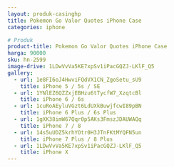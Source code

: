 ```yaml
---
layout: produk-casinghp
title: Pokemon Go Valor Quotes iPhone Case
categories: iphone

# Produk
product-title: Pokemon Go Valor Quotes iPhone Case
harga: 90000
sku: hn-2599
image-drive: 1LDwVvVa5KE7xpSv1iPacGQZJ-LKlF_Q5
gallery:
  - url: 1e8FI6oJ4HwviFQdVX1CN_ZgoSetu_sU9
    title: iPhone 5 / 5s / SE
  - url: 1YNlEZ6QZZxjEBHzu6tTycfW7_XzqtcBl
    title: iPhone 6 / 6s
  - url: 1cuRoAEyluVGzt6LdUXkBuwjfcwI89pBN
    title: iPhone 6 Plus / 6s Plus
  - url: 1gXK38imW67Qqr0p5AKs3FmszJDAUWAQq
    title: iPhone 7 / 8
  - url: 14s5uUDZ5krhYOtr0H3JTnFKtMYQFN5un
    title: iPhone 7 Plus / 8 Plus
  - url: 1LDwVvVa5KE7xpSv1iPacGQZJ-LKlF_Q5
    title: iPhone X
---
```

